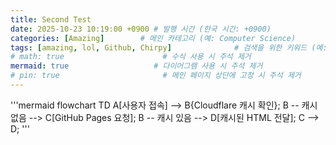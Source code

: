```yaml
---
title: Second Test
date: 2025-10-23 10:19:00 +0900 # 발행 시간 (한국 시간: +0900)
categories: [Amazing]        # 메인 카테고리 (예: Computer Science)
tags: [amazing, lol, Github, Chirpy]              # 검색을 위한 키워드 (예: Jekyll, GitHub, Chirpy)
# math: true                      # 수식 사용 시 주석 제거
mermaid: true                   # 다이어그램 사용 시 주석 제거
# pin: true                       # 메인 페이지 상단에 고정 시 주석 제거
---
```


'''mermaid
flowchart TD
    A[사용자 접속] --> B{Cloudflare 캐시 확인};
    B -- 캐시 없음 --> C[GitHub Pages 요청];
    B -- 캐시 있음 --> D[캐시된 HTML 전달];
    C --> D;
'''